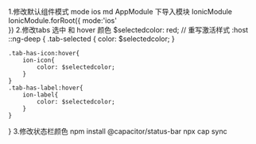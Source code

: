 1.修改默认组件模式 mode ios md 
AppModule 下导入模块  IonicModule
IonicModule.forRoot({
    mode:'ios'    
})
2.修改tabs 选中 和 hover 颜色
$selectedcolor: red;
// 重写激活样式
:host ::ng-deep {
    .tab-selected {
        color: $selectedcolor;
    }

    .tab-has-icon:hover{
        ion-icon{
            color: $selectedcolor;
        }
    }
    .tab-has-label:hover{
        ion-label{
            color: $selectedcolor;
        }
    }
}
3.修改状态栏颜色
npm install @capacitor/status-bar
npx cap sync
